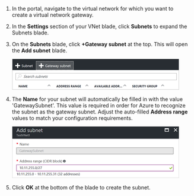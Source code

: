 1. In the portal, navigate to the virtual network for which you want to create a virtual network gateway.
2. In the **Settings** section of your VNet blade, click **Subnets** to expand the Subnets blade.
3. On the **Subnets** blade, click **+Gateway subnet** at the top. This will open the **Add subnet** blade. 
   
    ![Add the gateway subnet](./media/vpn-gateway-add-gwsubnet-s2s-rm-portal-include/addgwsubnet.png "Add the gateway subnet")
4. The **Name** for your subnet will automatically be filled in with the value 'GatewaySubnet'. This value is required in order for Azure to recognize the subnet as the gateway subnet. Adjust the auto-filled **Address range** values to match your configuration requirements.

    ![Adding the subnet](./media/vpn-gateway-add-gwsubnet-s2s-rm-portal-include/gwsubnet.png "Adding the subnet")
5. Click **OK** at the bottom of the blade to create the subnet.